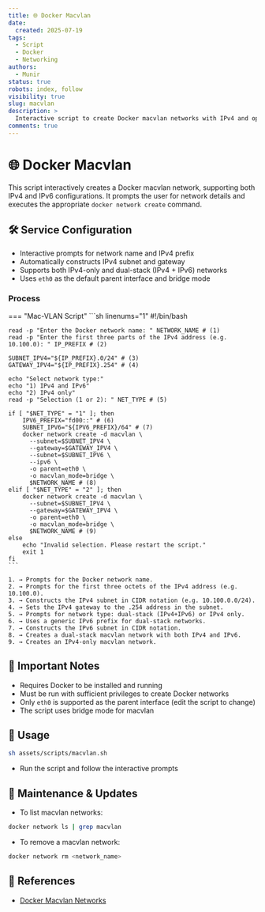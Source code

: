 ```yaml
---
title: 🌐 Docker Macvlan
date:
  created: 2025-07-19
tags:
  - Script
  - Docker
  - Networking
authors:
  - Munir
status: true
robots: index, follow
visibility: true
slug: macvlan
description: >
  Interactive script to create Docker macvlan networks with IPv4 and optional IPv6 support.
comments: true
---
```


# 🌐 Docker Macvlan

This script interactively creates a Docker macvlan network, supporting both IPv4 and IPv6 configurations. It prompts the user for network details and executes the appropriate `docker network create` command.

<!-- more -->

## 🛠️ Service Configuration

- Interactive prompts for network name and IPv4 prefix
- Automatically constructs IPv4 subnet and gateway
- Supports both IPv4-only and dual-stack (IPv4 + IPv6) networks
- Uses `eth0` as the default parent interface and bridge mode

### Process

=== "Mac-VLAN Script"
    ```sh linenums="1"
    #!/bin/bash

    read -p "Enter the Docker network name: " NETWORK_NAME # (1)
    read -p "Enter the first three parts of the IPv4 address (e.g. 10.100.0): " IP_PREFIX # (2)

    SUBNET_IPV4="${IP_PREFIX}.0/24" # (3)
    GATEWAY_IPV4="${IP_PREFIX}.254" # (4)

    echo "Select network type:"
    echo "1) IPv4 and IPv6"
    echo "2) IPv4 only"
    read -p "Selection (1 or 2): " NET_TYPE # (5)

    if [ "$NET_TYPE" = "1" ]; then
        IPV6_PREFIX="fd00::" # (6)
        SUBNET_IPV6="${IPV6_PREFIX}/64" # (7)
        docker network create -d macvlan \
          --subnet=$SUBNET_IPV4 \
          --gateway=$GATEWAY_IPV4 \
          --subnet=$SUBNET_IPV6 \
          --ipv6 \
          -o parent=eth0 \
          -o macvlan_mode=bridge \
          $NETWORK_NAME # (8)
    elif [ "$NET_TYPE" = "2" ]; then
        docker network create -d macvlan \
          --subnet=$SUBNET_IPV4 \
          --gateway=$GATEWAY_IPV4 \
          -o parent=eth0 \
          -o macvlan_mode=bridge \
          $NETWORK_NAME # (9)
    else
        echo "Invalid selection. Please restart the script."
        exit 1
    fi
    ```

    1. → Prompts for the Docker network name.
    2. → Prompts for the first three octets of the IPv4 address (e.g. 10.100.0).
    3. → Constructs the IPv4 subnet in CIDR notation (e.g. 10.100.0.0/24).
    4. → Sets the IPv4 gateway to the .254 address in the subnet.
    5. → Prompts for network type: dual-stack (IPv4+IPv6) or IPv4 only.
    6. → Uses a generic IPv6 prefix for dual-stack networks.
    7. → Constructs the IPv6 subnet in CIDR notation.
    8. → Creates a dual-stack macvlan network with both IPv4 and IPv6.
    9. → Creates an IPv4-only macvlan network.

## 🔐 Important Notes

- Requires Docker to be installed and running
- Must be run with sufficient privileges to create Docker networks
- Only `eth0` is supported as the parent interface (edit the script to change)
- The script uses bridge mode for macvlan

## 🚀 Usage

```bash
sh assets/scripts/macvlan.sh
```

- Run the script and follow the interactive prompts

## 🔄 Maintenance & Updates

- To list macvlan networks:
```bash
docker network ls | grep macvlan
```
- To remove a macvlan network:
```bash
docker network rm <network_name>
```

## 🔗 References

- [Docker Macvlan Networks](https://docs.docker.com/network/macvlan/) 
